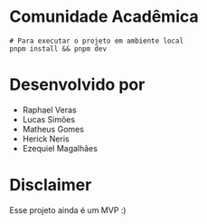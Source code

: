 # Comunidade Acadêmica


```shell
# Para executar o projeto em ambiente local
pnpm install && pnpm dev
```

# Desenvolvido por
* Raphael Veras
* Lucas Simões
* Matheus Gomes
* Herick Neris
* Ezequiel Magalhães

# Disclaimer
Esse projeto ainda é um MVP :)
